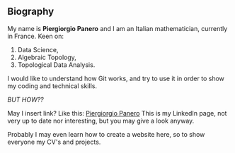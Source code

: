 ## Biography

My name is **Piergiorgio Panero** and I am an Italian mathematician, currently in France. 
Keen on:
1. Data Science, 
2. Algebraic Topology, 
3. Topological Data Analysis.

I would like to understand how Git works, and try to use it in order to show my coding and technical skills.

*BUT HOW??* 

May I insert link? Like this: [Piergiorgio Panero](https://www.linkedin.com/in/piergiorgio-panero-8922691aa/)
This is my LinkedIn page, not very up to date nor interesting, but you may give a look anyway.

Probably I may even learn how to create a website here, so to show everyone my CV's and projects.
